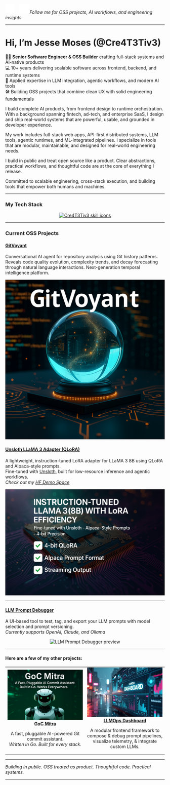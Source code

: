 <p align="left">
  <a href="https://x.com/Cre4T3Tiv3" target="_blank">
    <img align="left" src="https://github.com/Cre4T3Tiv3/Cre4T3Tiv3/blob/main/docs/assets/logo-white.png" alt="Cre4T3Tiv3 on X" height="30" style="margin-right: 15px;" />
  </a>
  <a href="https://www.linkedin.com/in/jlmoses/" target="_blank">
    <img align="left" src="https://github.com/Cre4T3Tiv3/Cre4T3Tiv3/blob/main/docs/assets/InBug-White.png" alt="Jesse Moses on LinkedIn" height="30" />
  </a>
  <br/>
  <em>Follow me for OSS projects, AI workflows, and engineering insights.</em>
</p>

---

# Hi, I’m Jesse Moses (@Cre4T3Tiv3)

👨‍💻 **Senior Software Engineer & OSS Builder** crafting full-stack systems and AI-native products  
💻 10+ years delivering scalable software across frontend, backend, and runtime systems  
🧠 Applied expertise in LLM integration, agentic workflows, and modern AI tools  
🛠️ Building OSS projects that combine clean UX with solid engineering fundamentals

I build complete AI products, from frontend design to runtime orchestration. With a background spanning fintech, ad-tech, and enterprise SaaS, I design and ship real-world systems that are powerful, usable, and grounded in developer experience.

My work includes full-stack web apps, API-first distributed systems, LLM tools, agentic runtimes, and ML-integrated pipelines. I specialize in tools that are modular, maintainable, and designed for real-world engineering needs.

I build in public and treat open source like a product. Clear abstractions, practical workflows, and thoughtful code are at the core of everything I release.

Committed to scalable engineering, cross-stack execution, and building tools that empower both humans and machines.

---

### My Tech Stack

<p align="center">
  <a href="https://skillicons.dev">
    <img src="https://skillicons.dev/icons?i=py,go,rust,cpp,ts,js,html,css,latex,ai,fastapi,nodejs,spring,react,nextjs,svelte,tailwind,tauri,vite,electron,npm,figma,obsidian,aws,azure,gcp,terraform,docker,kubernetes,nginx,linux,arch,bsd,bash,sqlite,postgresql,dynamodb,cassandra,mongodb,elasticsearch,redis,graphql,kafka,rabbitmq,tensorflow,opencv,pytorch,grafana,prometheus,github,gitlab,git,vscode,md&perline=18" alt="Cre4T3Tiv3 skill icons" />
  </a>
</p>

---

### Current OSS Projects

#### [GitVoyant](https://github.com/Cre4T3Tiv3/gitvoyant)  
Conversational AI agent for repository analysis using Git history patterns. 
Reveals code quality evolution, complexity trends, and decay forecasting through natural language interactions. 
Next-generation temporal intelligence platform. 

<p align="center">
  <img src="https://raw.githubusercontent.com/Cre4T3Tiv3/gitvoyant/main/docs/assets/gitvoyant_v0.2.0.jpeg" alt="GitVoyant social preview" width="600"/>
</p>

#### [Unsloth LLaMA 3 Adapter (QLoRA)](https://github.com/Cre4T3Tiv3/unsloth-llama3-alpaca-lora)  
A lightweight, instruction-tuned LoRA adapter for LLaMA 3 8B using QLoRA and Alpaca-style prompts.  
Fine-tuned with [Unsloth](https://github.com/unslothai/unsloth), built for low-resource inference and agentic workflows.  
*Check out my [HF Demo Space](https://huggingface.co/spaces/Cre4T3Tiv3/unsloth-llama3-alpaca-demo)*

<p align="center">
  <img src="https://raw.githubusercontent.com/Cre4T3Tiv3/unsloth-llama3-alpaca-lora/main/docs/assets/unsloth_llama3_alpaca_lora_v0.1.0.png" alt="Unsloth LLaMA 3 Adapter preview" width="600"/>
</p>

---

#### [LLM Prompt Debugger](https://github.com/Cre4T3Tiv3/llm-prompt-debugger)  
A UI-based tool to test, tag, and export your LLM prompts with model selection and prompt versioning.  
*Currently supports OpenAI, Claude, and Ollama*

<p align="center">
  <img src="https://raw.githubusercontent.com/Cre4T3Tiv3/llm-prompt-debugger/main/docs/assets/llm_prompt_debugger_v0.1.0.gif" alt="LLM Prompt Debugger preview" width="600"/>
</p>

---

#### Here are a few of my other projects:

<table>
  <tr>
    <td align="center" width="50%">
      <a href="https://github.com/Cre4T3Tiv3/gocmitra">
        <img src="https://raw.githubusercontent.com/Cre4T3Tiv3/gocmitra/main/docs/assets/gocmitra_v0.1.0.jpg" alt="GoC Mitra preview" width="300"/><br/>
        <strong>GoC Mitra</strong>
      </a>
      <p>
        A fast, pluggable AI-powered Git commit assistant.<br/>
        <em>Written in Go. Built for every stack.</em>
      </p>
    </td>
    <td align="center" width="50%">
      <a href="https://github.com/Cre4T3Tiv3/llmops-dashboard">
        <img src="https://raw.githubusercontent.com/Cre4T3Tiv3/llmops-dashboard/main/docs/assets/llmops_dashboard_v0.2.0.jpeg" alt="LLMOps Dashboard preview" width="300"/><br/>
        <strong>LLMOps Dashboard</strong>
      </a>
      <p>
        A modular frontend framework to compose & debug prompt pipelines, visualize telemetry, & integrate custom LLMs.
      </p>
    </td>
  </tr>
</table>

---

*Building in public. OSS treated as product. Thoughtful code. Practical systems.*

---
